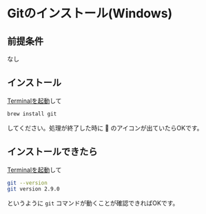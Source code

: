 # Gitのインストール(Windows)

## 前提条件
なし

## インストール
[Terminalを起動](tipsForMac.md#terminalの起動方法)して

```sh
brew install git
```
してください。処理が終了した時に :beer: のアイコンが出ていたらOKです。

## インストールできたら
[Terminalを起動](tipsForMac.md#terminalの起動方法)して

```sh
git --version
git version 2.9.0
```
というように `git` コマンドが動くことが確認できればOKです。
